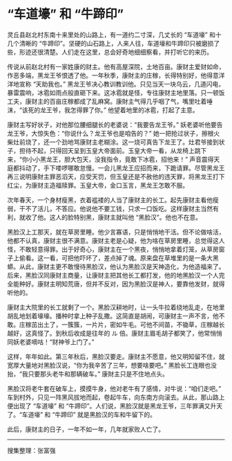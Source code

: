# “车道壕” 和 “牛蹄印”

灵丘县赵北村东南十来里处的山路上，有一道约二寸深，几丈长的 “车道壕” 和十几个清晰的 “牛蹄印”。坚硬的山石路上，人来人往，车道壕和牛蹄印只被磨损了些，形迹还很清楚。人们走在这里，总会好奇地细细察看，并打听它的来历。

传说从前赵北村有一家姓康的财主。他有高屋深院，土地百亩。康财主爱财如命，作恶多端，黑龙王爷恨透了他。一年秋季，康財主的庄稼，长得特别好，他得意洋洋地宣称 “天助我也。” 黑龙王爷决心教训教训他。只见当天一块乌云，几道闪电，暴雷震响，冰雹如雨点般直砸下来。这冰雹就是怪，专往康财主地里落。只一顿饭工夫，康财主的百亩庄稼都成了乱麻窝。康財主气得几乎咽了气，嘴里吐着唾沫，“该死的龙王爷，我怎得罪了你。” 他望着地里的冰雹，打起了主意。

康财主写好状子，对他那位腰细腿长的老婆说：“我要告龙王爷。” 妖老婆听他要告龙王爷，大惊失色：“你说什么？龙王爷也是咱告的？” 她一把抢过状子，擦根火柴灶前烧了，还一个劲地骂康财主老糊涂。这一烧可真告下龙王了。灶君爷接到状子，担待不起，只得回天呈到玉皇大帝面前。玉皇大帝一看，从龙椅上跳下来，“你小小黑龙王，胆大包天，没我指令，竟敢下冰雹，招他来！” 声音震得天庭都抖动了，手下喽啰哪敢怠慢。一会儿黑龙王应招而来，下跪请罪。尽管黑龙王再三说明康財主罪恶滔天，应受天罚，但玉皇还是不赦他的违天罪，将黑龙王打下红尘，为康财主造福赎罪。玉皇大帝，金口玉言，黑龙王怎敢不服。

次年春天，一个身材瘦黑，衣着褴褛的人当了康财主的长工。起先康财主看他瘦弱，干不了活儿，不答应。他说他不要工钱，只求一口饭吃。这样康财主当然有利，就收了他。这人的脸特别黑，康财主就叫他 “黑脸汉”。他也不在意。

黑脸汉上工那天，就在草房里睡。他少言寡语，只是悄悄地干活。但不论做啥活，他都不认真，康财主很不满意。康财主老是心疑，他为啥在草房里睡，总觉得这人怪，不敢轻意得罪。出于好奇心，康财主在一个黑夜，悄悄地拿着灯笼，从草房窗子上偷看。这一看，可把他吓坏了，差点掉了魂。原来盘在草堆里的是一条大黑蟒。从此，康财主更不敢慢待黑脸汉，他认为黑脸汉是天神造化，为他造福来了。后来，黑脸汉同康财主商量，让康财主把其他长工都打发，他的地黑脸汉一个人完全能种好。康财主明知荒唐，但并不反对，因为黑脸汉是神人，要靠他发财，就得听他的。

康财主大院里的长工就剩了一个。黑脸汉耕地时，让一头牛拉着绕地乱走，在地里胡乱地划着壕壕。播种时拿上种子乱撒。这简直是胡闹，可康财主一声不言，他不敢。庄稼茁出土了，一簇簇，一片片，密如牛毛。可他不间苗，不锄草，庄稼越长越好，这真怪了。到秋后收成是往年的 ル 倍。康财主眉毛胡子都笑了，他常悄悄同妖老婆嘀咕！“财神爷上门了。”

这样，年年如此。第三年秋后，黑脸汉要走。康财主不愿意，他又明知留不住，就宽厚大量地对黑脸汉说，“你为我辛苦了三年，想要啥要吧。” 黑脸长工连眼也没抬，“我只要那头老牛和那辆破车。” 康財主只是不住地点头。

黑脸汉将老牛套在破车上，摸摸牛身，他对老牛有了感情，对牛说：“咱们走吧。” 车到村外，只见一阵黑风拔地而起，卷起牛车，向东南方向滚去。从此，那山路上便出现了 “车道壕” 和 “牛蹄印”。人们说，黑脸汉就是黑龙王爷，三年罪满又升天了。“车道壕” 和 “牛蹄印” 就是黑脸汉的车和牛留下的。

此后，康财主的日子，一年不如一年，几年就家败人亡了。

---

搜集整理：张富强



